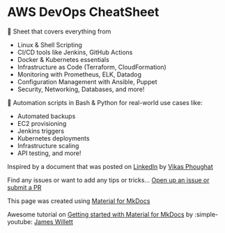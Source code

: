 # AWS DevOps CheatSheet

:open_file_folder: Sheet that covers everything from

* Linux & Shell Scripting
* CI/CD tools like Jenkins, GitHub Actions
* Docker & Kubernetes essentials
* Infrastructure as Code (Terraform, CloudFormation)
* Monitoring with Prometheus, ELK, Datadog
* Configuration Management with Ansible, Puppet
* Security, Networking, Databases, and more!

:wrench: Automation scripts in Bash & Python for real-world use cases like:

* Automated backups
* EC2 provisioning
* Jenkins triggers
* Kubernetes deployments
* Infrastructure scaling
* API testing, and more!

Inspired by a document that was posted on [LinkedIn](https://www.linkedin.com/posts/ugcPost-7319714408568414208-rpzJ?utm_source=social_share_send&utm_medium=member_desktop_web&rcm=ACoAAADKkBMB_yGc6veoKn_NA-JjA9lIUKkcYjg) by [Vikas Phoughat](https://www.linkedin.com/in/vikasphoughat/)

Find any issues or want to add any tips or tricks... [Open up an issue or submit a PR](https://github.com/pbemkes/CheatSheets)

This page was created using [Material for MkDocs](https://squidfunk.github.io/mkdocs-material/)

Awesome tutorial on [Getting started with Material for MkDocs](https://jameswillett.dev/getting-started-with-material-for-mkdocs/) by :simple-youtube: [James Willett](https://www.youtube.com/watch?v=xlABhbnNrfI)